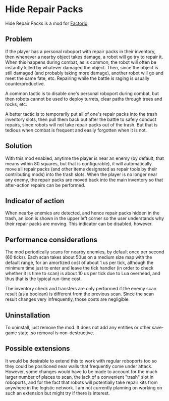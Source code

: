# Hide Repair Packs

Hide Repair Packs is a mod for [Factorio](https://wiki.factorio.com/).

## Problem

If the player has a personal roboport with repair packs in their
inventory, then whenever a nearby object takes damage, a robot will go
try to repair it.  When this happens during combat, as is common, the
robot will often be instantly killed by whatever damaged the object.
Then, since the object is still damaged (and probably taking more
damage), another robot will go and meet the same fate, etc.  Repairing
while the battle is raging is usually counterproductive.

A common tactic is to disable one's personal roboport during combat, but
then robots cannot be used to deploy turrets, clear paths through trees
and rocks, etc.

A better tactic is to temporarily put all of one's repair packs into the
trash inventory slots, then pull them back out after the battle to
safely conduct repairs, since robots will not take repair packs out of
the trash.  But that is tedious when combat is frequent and easily
forgotten when it is not.

## Solution

With this mod enabled, anytime the player is near an enemy (by default,
that means within 80 squares, but that is configurable), it will
automatically move all repair packs (and other items designated as
repair tools by their contributing mods) into the trash slots.  When the
player is no longer near any enemy, the repair packs are moved back into
the main inventory so that after-action repairs can be performed.

## Indicator of action

When nearby enemies are detected, and hence repair packs hidden in the
trash, an icon is shown in the upper left corner so the user understands
why their repair packs are moving.  This indicator can be disabled,
however.

## Performance considerations

The mod periodically scans for nearby enemies, by default once per
second (60 ticks).  Each scan takes about 50us on a medium size map with
the default range, for an amortized cost of about 1 us per tick,
although the minimum time just to enter and leave the tick handler (in
order to check whether it is time to scan) is about 10 us per tick due
to Lua overhead, and thus that is the typical run-time cost.

The inventory check and transfers are only performed if the enemy scan
result (as a boolean) is different from the previous scan.  Since the
scan result changes very infrequently, those costs are negligible.

## Uninstallation

To uninstall, just remove the mod.  It does not add any entities or
other save-game state, so removal is non-destructive.

## Possible extensions

It would be desirable to extend this to work with regular roboports too
so they could be positioned near walls that frequently come under
attack.  However, some changes would have to be made to account for the
much larger number of places to scan, the lack of a convenient "trash"
slot in roboports, and for the fact that robots will potentially take
repair kits from anywhere in the logistic network.  I am not currently
planning on working on such an extension but might try if there is
interest.
